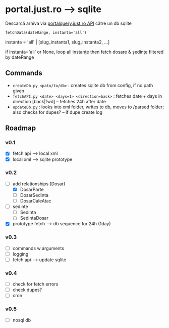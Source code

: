 # portal.just.ro ⟶ sqlite

Descarcă arhiva via [portalquery.just.ro API](http://portal.just.ro/SitePages/acces.aspx) către un db sqlite

`fetchData(dateRange, instanta='all')`

instanta = 'all' | [slug_instanta1, slug_instanta2, ...]

if instanta='all' or None, loop all instanțe then fetch dosare & ședințe filtered by dateRange

## Commands
- `createDb.py <pato/to/db>` : creates sqlite db from config, if no path given
- `fetchAPI.py <date> <days=1> <direction=back>` : fetches date + days in direction [back|fwd] – fetches 24h after date
- `updateDb.py` : looks into xml folder, writes to db, moves to /parsed folder; also checks for dupes? – if dupe create log

## Roadmap

### v0.1
- [x] fetch api ⟶ local xml
- [x] local xml ⟶ sqlite prototype

### v0.2
- [ ] add relationships (Dosar)
  - [x] DosarParte
  - [ ] DosarSedinta
  - [ ] DosarCaleAtac
- [ ] sedinte
  - [ ] Sedinta
  - [ ] SedintaDosar
- [x] prototype fetch ⟶ db sequence for 24h (1day)

### v0.3 
- [ ] commands w arguments
- [ ] logging
- [ ] fetch api ⟶ update sqlite

### v0.4
- [ ] check for fetch errors
- [ ] check dupes?
- [ ] cron

### v0.5
- [ ] nosql db